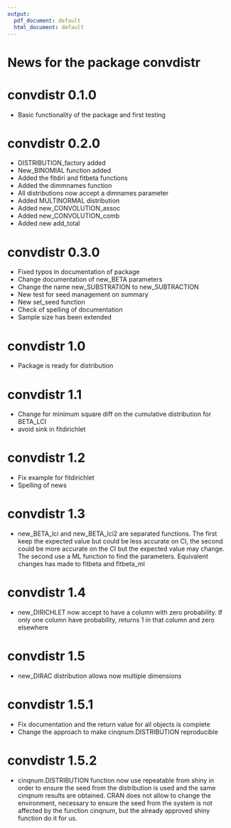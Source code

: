 ```yaml
---
output:
  pdf_document: default
  html_document: default
---
```

# News for the package convdistr

# convdistr 0.1.0

* Basic functionality of the package and first testing

# convdistr 0.2.0

* DISTRIBUTION_factory added
* New_BINOMIAL function added
* Added the fitdiri and fitbeta functions
* Added the dimmnames function
* All distributions now accept a dimnames parameter
* Added MULTINORMAL distribution
* Added new_CONVOLUTION_assoc
* Added new_CONVOLUTION_comb
* Added new add_total

# convdistr 0.3.0

* Fixed typos in documentation of package
* Change documentation of new_BETA parameters
* Change the name new_SUBSTRATION to new_SUBTRACTION
* New test for seed management on summary
* New set_seed function
* Check of spelling of documentation
* Sample size has been extended

# convdistr 1.0

* Package is ready for distribution

# convdistr 1.1

* Change for minimum square diff on the cumulative distribution for BETA_LCI
* avoid sink in fitdirichlet

# convdistr 1.2

* Fix example for fitdirichlet
* Spelling of news

# convdistr 1.3

* new_BETA_lci and new_BETA_lci2 are separated functions. The first keep the
expected value but could be less accurate on CI, the second could be more 
accurate on the CI but the expected value may change. The second use a ML 
function to find the parameters. Equivalent changes has made to fitbeta and
fitbeta_ml

# convdistr 1.4
* new_DIRICHLET now accept to have a column with zero probability. If only
one column have probability, returns 1 in that column and zero elsewhere

# convdistr 1.5
* new_DIRAC distribution allows now multiple dimensions

# convdistr 1.5.1
* Fix documentation and the return value for all objects is complete
* Change the approach to make cinqnum.DISTRIBUTION reproducible

# convdistr 1.5.2
* cinqnum.DISTRIBUTION function now use repeatable from shiny in order to 
ensure the seed from the distribution is used and the same cinqnum results are
obtained. CRAN does not allow to change 
the environment, necessary to ensure the seed from the system is not affected by
the function cinqnum, but the already approved shiny function do it for us.
